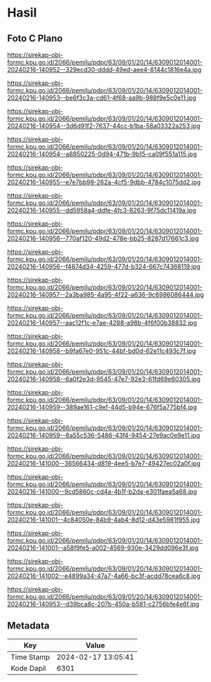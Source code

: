 # Hasil

## Foto C Plano

https://sirekap-obj-formc.kpu.go.id/2066/pemilu/pdpr/63/09/01/20/14/6309012014001-20240216-140952--329ecd30-dddd-49ed-aee4-8144c1816e4a.jpg

https://sirekap-obj-formc.kpu.go.id/2066/pemilu/pdpr/63/09/01/20/14/6309012014001-20240216-140953--be6f3c3a-cd61-4f68-aa9b-988f9e5c0e11.jpg

https://sirekap-obj-formc.kpu.go.id/2066/pemilu/pdpr/63/09/01/20/14/6309012014001-20240216-140954--3d6d91f2-7637-44cc-b1ba-58a03322a253.jpg

https://sirekap-obj-formc.kpu.go.id/2066/pemilu/pdpr/63/09/01/20/14/6309012014001-20240216-140954--a8850225-0d94-471b-9b15-ca09f551a115.jpg

https://sirekap-obj-formc.kpu.go.id/2066/pemilu/pdpr/63/09/01/20/14/6309012014001-20240216-140955--e7e7bb98-262a-4cf5-9dbb-4784c1075dd2.jpg

https://sirekap-obj-formc.kpu.go.id/2066/pemilu/pdpr/63/09/01/20/14/6309012014001-20240216-140955--dd5958a4-ddfe-4fc3-8263-9f75dc11419a.jpg

https://sirekap-obj-formc.kpu.go.id/2066/pemilu/pdpr/63/09/01/20/14/6309012014001-20240216-140956--770af120-49d2-478e-bb25-8287d17661c3.jpg

https://sirekap-obj-formc.kpu.go.id/2066/pemilu/pdpr/63/09/01/20/14/6309012014001-20240216-140956--f4874d34-4259-477d-b324-667c74368119.jpg

https://sirekap-obj-formc.kpu.go.id/2066/pemilu/pdpr/63/09/01/20/14/6309012014001-20240216-140957--2a3ba985-4a95-4f22-a636-9c6986086444.jpg

https://sirekap-obj-formc.kpu.go.id/2066/pemilu/pdpr/63/09/01/20/14/6309012014001-20240216-140957--aac12f1c-e7ae-4288-a98b-4f6f00b38832.jpg

https://sirekap-obj-formc.kpu.go.id/2066/pemilu/pdpr/63/09/01/20/14/6309012014001-20240216-140958--b9fa67e0-951c-44bf-bd0d-62e11c493c7f.jpg

https://sirekap-obj-formc.kpu.go.id/2066/pemilu/pdpr/63/09/01/20/14/6309012014001-20240216-140958--6a0f2e3d-9545-47e7-92e3-61fd69e60305.jpg

https://sirekap-obj-formc.kpu.go.id/2066/pemilu/pdpr/63/09/01/20/14/6309012014001-20240216-140959--389ae161-c9ef-44d5-b94e-676f5a775bf4.jpg

https://sirekap-obj-formc.kpu.go.id/2066/pemilu/pdpr/63/09/01/20/14/6309012014001-20240216-140959--8a55c536-5486-43f4-9454-27e9ac0e9e11.jpg

https://sirekap-obj-formc.kpu.go.id/2066/pemilu/pdpr/63/09/01/20/14/6309012014001-20240216-141000--36566434-d819-4ee5-b7e7-49427ec02a0f.jpg

https://sirekap-obj-formc.kpu.go.id/2066/pemilu/pdpr/63/09/01/20/14/6309012014001-20240216-141000--9cd5860c-cd4a-4b1f-b2da-e301faea5a68.jpg

https://sirekap-obj-formc.kpu.go.id/2066/pemilu/pdpr/63/09/01/20/14/6309012014001-20240216-141001--4c84050e-84b9-4ab4-8d12-d43e5981f955.jpg

https://sirekap-obj-formc.kpu.go.id/2066/pemilu/pdpr/63/09/01/20/14/6309012014001-20240216-141001--a58f9fe5-a002-4569-930e-3429dd096e3f.jpg

https://sirekap-obj-formc.kpu.go.id/2066/pemilu/pdpr/63/09/01/20/14/6309012014001-20240216-141002--e4899a34-47a7-4a66-bc3f-acdd78cea6c8.jpg

https://sirekap-obj-formc.kpu.go.id/2066/pemilu/pdpr/63/09/01/20/14/6309012014001-20240216-140953--d39bca8c-207b-450a-b581-c2756bfe4e6f.jpg


## Metadata

| Key        | Value               |
| ---------- | ------------------- |
| Time Stamp | 2024-02-17 13:05:41 |
| Kode Dapil | 6301                |



